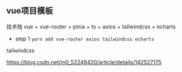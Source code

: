 ## vue项目模板

技术栈 vue + vue-router + pinia + ts + axios + tailwindcss + echarts



- step 1  `yarn add vue-router axios tailwindcss echarts`


tailwindcss

https://blog.csdn.net/m0_52248420/article/details/142527175